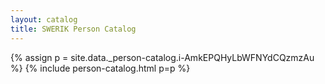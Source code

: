 ```yaml
---
layout: catalog
title: SWERIK Person Catalog
---
```

{% assign p = site.data._person-catalog.i-AmkEPQHyLbWFNYdCQzmzAu %}
{% include person-catalog.html p=p %}

